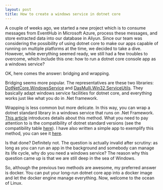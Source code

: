 ```yaml
---
layout: post
title: How to create a windows service in dotnet core
---
```


A couple of weeks ago, we started a new project which is to consume messages from EventHub in Microsoft Azure, process these messages, and store extracted data into our database in Aliyun. Since our team was considering the possibility of using dotnet core to make our apps capable of running on multiple platforms at the time, we decided to take a dive. However, while everything seemed ready, we still had a few troubles to overcome, which include this one: how to run a dotnet core console app as a windows service?

OK, here comes the answer: bridging and wrapping.

Bridging seems more popular. The representatives are these two libraries: [DotNetCore.WindowsService](https://github.com/PeterKottas/DotNetCore.WindowsService) and 
[DasMulli.Win32.ServiceUtils](https://github.com/dasMulli/dotnet-win32-service). They basically adapt windows service facilities for dotnet core, and everything works just like what you do in .Net framework.

Wrapping is less common but more delicate. In this way, you can wrap a dotnet standard library in a windows service that runs on .Net Framework. [This article](https://stackify.com/creating-net-core-windows-services/) introduces details about this method. What you need to pay attention to is the compatibility of dotnet standard versions (see the compatibility table [here](https://github.com/dotnet/standard/blob/master/docs/versions.md)). I have also written a simple app to exemplify this method, you can see it [here]().

Is that done? Definitely not. The question is actually invalid after scrutiny: as long as you can run an app in the background and somebody can manage its life cycle, why do you need a windows service? The reason why this question came up is that we are still deep in the sea of Windows.

So, although the previous two methods are awesome, my preferred answer is docker. You can put your long-run dotnet core app into a docker image and let the docker engine manage everything. Now, welcome to the ocean of Linux.